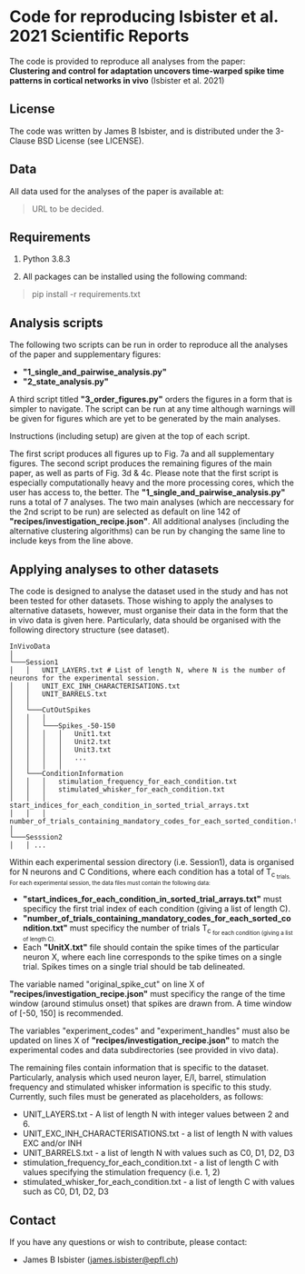# Code for reproducing Isbister et al. 2021 Scientific Reports

The code is provided to reproduce all analyses from the paper:  
**Clustering and control for adaptation uncovers time-warped spike time patterns in cortical networks in vivo** (Isbister et al. 2021)

## License
The code was written by James B Isbister, and is distributed under the 3-Clause BSD License (see LICENSE).

## Data
All data used for the analyses of the paper is available at:  
> URL to be decided.

## Requirements
1. Python 3.8.3

2. All packages can be installed using the following command:
> pip install -r requirements.txt


 
## Analysis scripts
The following two scripts can be run in order to reproduce all the analyses of the paper and supplementary figures:
- **"1_single_and_pairwise_analysis.py"**
- **"2_state_analysis.py"**

A third script titled **"3_order_figures.py"** orders the figures in a form that is simpler to navigate. The script can be run at any time although warnings will be given for figures which are yet to be generated by the main analyses.

Instructions (including setup) are given at the top of each script.

The first script produces all figures up to Fig. 7a and all supplementary figures. The second script produces the remaining figures of the main paper, as well as parts of Fig. 3d & 4c. Please note that the first script is especially computationally heavy and the more processing cores, which the user has access to, the better. The **"1_single_and_pairwise_analysis.py"** runs a total of 7 analyses. The two main analyses (which are neccessary for the 2nd script to be run) are selected as default on line 142 of **"recipes/investigation_recipe.json"**. All additional analyses (including the alternative clustering algorithms) can be run by changing the same line to include keys from the line above.


## Applying analyses to other datasets
The code is designed to analyse the dataset used in the study and has not been tested for other datasets. Those wishing to apply the analyses to alternative datasets, however, must organise their data in the form that the in vivo data is given here. Particularly, data should be organised with the following directory structure (see dataset).


```
InVivoData 
│
└───Session1
│   │   UNIT_LAYERS.txt # List of length N, where N is the number of neurons for the experimental session.
│   │   UNIT_EXC_INH_CHARACTERISATIONS.txt
│   │	UNIT_BARRELS.txt
│   │
│   └───CutOutSpikes
│   │   │
│	│	└───Spikes_-50-150
│   │   │	│	Unit1.txt
│   │   │	│	Unit2.txt
│   │   │	│	Unit3.txt	
│   │   │	│	...
│   │   │	│
│   └───ConditionInformation
│   │   │	stimulation_frequency_for_each_condition.txt
│   │   │	stimulated_whisker_for_each_condition.txt
│   │   │	start_indices_for_each_condition_in_sorted_trial_arrays.txt	
│   │   │	number_of_trials_containing_mandatory_codes_for_each_sorted_condition.txt
│
└───Sesssion2
│   │ ...	
```

Within each experimental session directory (i.e. Session1), data is organised for N neurons and C Conditions, where each condition has a total of T<sub>c<sub> trials. For each experimental session, the data files must contain the following data:
- **"start_indices_for_each_condition_in_sorted_trial_arrays.txt"**	must specificy the first trial index of each condition (giving a list of length C).
- **"number_of_trials_containing_mandatory_codes_for_each_sorted_condition.txt"**	must specificy the number of trials T<sub>c<sub> for each condition (giving a list of length C).
- Each **"UnitX.txt"** file should contain the spike times of the particular neuron X, where each line corresponds to the spike times on a single trial. Spikes times on a single trial should be tab delineated.

The variable named "original_spike_cut" on line X of **"recipes/investigation_recipe.json"** must specificy the range of the time window (around stimulus onset) that spikes are drawn from. A time window of [-50, 150] is recommended. 

The variables "experiment_codes" and "experiment_handles" must also be updated on lines X of **"recipes/investigation_recipe.json"** to match the experimental codes and data subdirectories (see provided in vivo data).

The remaining files contain information that is specific to the dataset. Particularly, analysis which used neuron layer, E/I, barrel, stimulation frequency and stimulated whisker information is specific to this study. Currently, such files must be generated as placeholders, as follows:
- UNIT_LAYERS.txt - A list of length N with integer values between 2 and 6.
- UNIT_EXC_INH_CHARACTERISATIONS.txt - a list of length N with values EXC and/or INH
- UNIT_BARRELS.txt - a list of length N with values such as C0, D1, D2, D3
- stimulation_frequency_for_each_condition.txt - a list of length C with values specifying the stimulation frequency (i.e. 1, 2)
- stimulated_whisker_for_each_condition.txt - a list of length C with values such as C0, D1, D2, D3

## Contact
If you have any questions or wish to contribute, please contact: 
- James B Isbister (james.isbister@epfl.ch)
